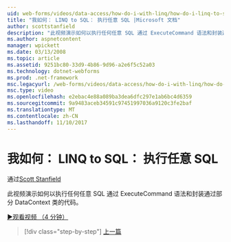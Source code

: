 ```yaml
---
uid: web-forms/videos/data-access/how-do-i-with-linq/how-do-i-linq-to-sql-executing-arbitrary-sql
title: "我如何： LINQ to SQL： 执行任意 SQL |Microsoft 文档"
author: scottstanfield
description: "此视频演示如何以执行任何任意 SQL 通过 ExecuteCommand 语法和封装通过部分 DataContext 类的代码。"
ms.author: aspnetcontent
manager: wpickett
ms.date: 03/13/2008
ms.topic: article
ms.assetid: 9251bc80-33d9-4b86-9d96-a2e6f5c52a03
ms.technology: dotnet-webforms
ms.prod: .net-framework
msc.legacyurl: /web-forms/videos/data-access/how-do-i-with-linq/how-do-i-linq-to-sql-executing-arbitrary-sql
msc.type: video
ms.openlocfilehash: e2ebac4e88a089ba3dea6dfc297e1ab6bc4d6359
ms.sourcegitcommit: 9a9483aceb34591c97451997036a9120c3fe2baf
ms.translationtype: MT
ms.contentlocale: zh-CN
ms.lasthandoff: 11/10/2017
---
```

<a name="how-do-i-linq-to-sql-executing-arbitrary-sql"></a>我如何： LINQ to SQL： 执行任意 SQL
====================
通过[Scott Stanfield](https://github.com/scottstanfield)

此视频演示如何以执行任何任意 SQL 通过 ExecuteCommand 语法和封装通过部分 DataContext 类的代码。

[&#9654;观看视频 （4 分钟）](https://channel9.msdn.com/Blogs/ASP-NET-Site-Videos/how-do-i-linq-to-sql-executing-arbitrary-sql)

>[!div class="step-by-step"]
[上一篇](how-do-i-linq-to-sql-updating-with-stored-procedures.md)
